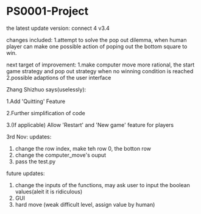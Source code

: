# PS0001-Project

the latest update version: connect 4 v3.4

changes included: 
1.attempt to solve the pop out dilemma, when human player can make one possible action of poping out the bottom square to win.

next target of improvement:
1.make computer move more rational, the start game strategy and pop out strategy when no winning condition is reached
2.possible adaptions of the user interface

Zhang Shizhuo says(uselessly):

1.Add 'Quitting' Feature

2.Further simplification of code

3.(If applicable) Allow 'Restart' and 'New game' feature for players


3rd Nov:
updates:
1. change the row index, make teh row 0, the botton row
2. change the computer_move's ouput
3. pass the test.py

future updates:
1. change the inputs of the functions, may ask user to input the boolean values(aleit it is ridiculous)
2. GUI
3. hard move (weak difficult level, assign value by human)
